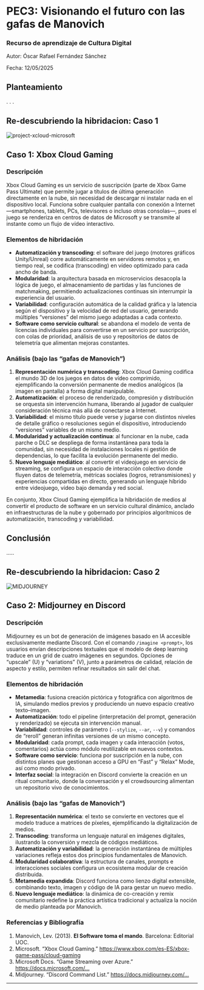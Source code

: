 # PEC3: Visionando el futuro con las gafas de Manovich 

### Recurso de aprendizaje de Cultura Digital 


Autor: Óscar Rafael Fernández Sánchez


Fecha: 12/05/2025



## Planteamiento
.
.
.


## Re-descubriendo la hibridacion: Caso 1
![project-xcloud-microsoft](https://github.com/user-attachments/assets/4bf47907-99fd-47df-b3bd-6d085703eca7)

## Caso 1: Xbox Cloud Gaming

### Descripción
Xbox Cloud Gaming es un servicio de suscripción (parte de Xbox Game Pass Ultimate) que permite jugar a títulos de última generación directamente en la nube, sin necesidad de descargar ni instalar nada en el dispositivo local. Funciona sobre cualquier pantalla con conexión a Internet —smartphones, tablets, PCs, televisores o incluso otras consolas—, pues el juego se renderiza en centros de datos de Microsoft y se transmite al instante como un flujo de vídeo interactivo.

### Elementos de hibridación
- **Automatización y transcoding**: el software del juego (motores gráficos Unity/Unreal) corre automáticamente en servidores remotos y, en tiempo real, se codifica (transcoding) en vídeo optimizado para cada ancho de banda.  
- **Modularidad**: la arquitectura basada en microservicios desacopla la lógica de juego, el almacenamiento de partidas y las funciones de matchmaking, permitiendo actualizaciones continuas sin interrumpir la experiencia del usuario.  
- **Variabilidad**: configuración automática de la calidad gráfica y la latencia según el dispositivo y la velocidad de red del usuario, generando múltiples “versiones” del mismo juego adaptadas a cada contexto.  
- **Software como servicio cultural**: se abandona el modelo de venta de licencias individuales para convertirse en un servicio por suscripción, con colas de prioridad, análisis de uso y repositorios de datos de telemetría que alimentan mejoras constantes.

### Análisis (bajo las “gafas de Manovich”)
1. **Representación numérica y transcoding**: Xbox Cloud Gaming codifica el mundo 3D de los juegos en datos de vídeo comprimido, ejemplificando la conversión permanente de medios analógicos (la imagen en pantalla) a forma digital manipulable.  
2. **Automatización**: el proceso de renderizado, compresión y distribución se orquesta sin intervención humana, liberando al jugador de cualquier consideración técnica más allá de conectarse a Internet.  
3. **Variabilidad**: el mismo título puede verse y jugarse con distintos niveles de detalle gráfico o resoluciones según el dispositivo, introduciendo “versiones” variables de un mismo medio.  
4. **Modularidad y actualización continua**: al funcionar en la nube, cada parche o DLC se despliega de forma instantánea para toda la comunidad, sin necesidad de instalaciones locales ni gestión de dependencias, lo que facilita la evolución permanente del medio.  
5. **Nuevo lenguaje mediático**: al convertir el videojuego en servicio de streaming, se configura un espacio de interacción colectivo donde fluyen datos de telemetría, métricas sociales (logros, retransmisiones) y experiencias compartidas en directo, generando un lenguaje híbrido entre videojuego, vídeo bajo demanda y red social.

En conjunto, Xbox Cloud Gaming ejemplifica la hibridación de medios al convertir el producto de software en un servicio cultural dinámico, anclado en infraestructuras de la nube y gobernado por principios algorítmicos de automatización, transcoding y variabilidad.  

## Conclusión
.....

## Re-descubriendo la hibridacion: Caso 2

![MIDJOURNEY](https://github.com/user-attachments/assets/7b30b65f-668e-4fae-9426-48eb31ca94c1)


## Caso 2: Midjourney en Discord

### Descripción
Midjourney es un bot de generación de imágenes basado en IA accesible exclusivamente mediante Discord. Con el comando `/imagine <prompt>`, los usuarios envían descripciones textuales que el modelo de deep learning traduce en un grid de cuatro imágenes en segundos. Opciones de “upscale” (U) y “variations” (V), junto a parámetros de calidad, relación de aspecto y estilo, permiten refinar resultados sin salir del chat.

### Elementos de hibridación
- **Metamedia**: fusiona creación pictórica y fotográfica con algoritmos de IA, simulando medios previos y produciendo un nuevo espacio creativo texto–imagen.  
- **Automatización**: todo el pipeline (interpretación del prompt, generación y renderizado) se ejecuta sin intervención manual.  
- **Variabilidad**: controles de parámetro (`--stylize`, `--ar`, `--v`) y comandos de “reroll” generan infinitas versiones de un mismo concepto.  
- **Modularidad**: cada prompt, cada imagen y cada interacción (votos, comentarios) actúa como módulo reutilizable en nuevos contextos.  
- **Software como servicio**: funciona por suscripción en la nube, con distintos planes que gestionan acceso a GPU en “Fast” y “Relax” Mode, así como modo privado.  
- **Interfaz social**: la integración en Discord convierte la creación en un ritual comunitario, donde la conversación y el crowdsourcing alimentan un repositorio vivo de conocimientos.

### Análisis (bajo las “gafas de Manovich”)
1. **Representación numérica**: el texto se convierte en vectores que el modelo traduce a matrices de píxeles, ejemplificando la digitalización de medios.  
2. **Transcoding**: transforma un lenguaje natural en imágenes digitales, ilustrando la conversión y mezcla de códigos mediáticos.  
3. **Automatización y variabilidad**: la generación instantánea de múltiples variaciones refleja estos dos principios fundamentales de Manovich.  
4. **Modularidad colaborativa**: la estructura de canales, prompts e interacciones sociales configura un ecosistema modular de creación distribuida.  
5. **Metamedia expandida**: Discord funciona como lienzo digital extensible, combinando texto, imagen y código de IA para gestar un nuevo medio.  
6. **Nuevo lenguaje mediático**: la dinámica de co-creación y remix comunitario redefine la práctica artística tradicional y actualiza la noción de medio planteada por Manovich.



### Referencias y Bibliografía

1. Manovich, Lev. (2013). **El Software toma el mando**. Barcelona: Editorial UOC.
2. Microsoft. “Xbox Cloud Gaming.” https://www.xbox.com/es-ES/xbox-game-pass/cloud-gaming
3. Microsoft Docs. “Game Streaming over Azure.” https://docs.microsoft.com/…
4. Midjourney. “Discord Command List.” https://docs.midjourney.com/…



----
